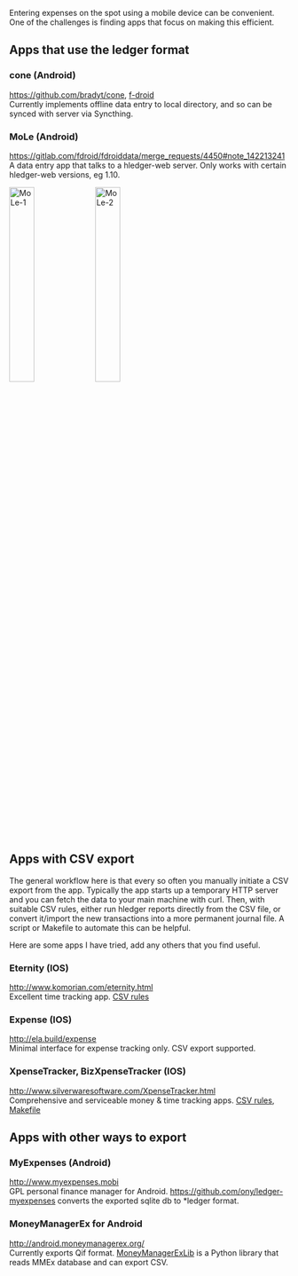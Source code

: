 Entering expenses on the spot using a mobile device can be convenient. One of the challenges is finding apps that focus on making this efficient. 

## Apps that use the ledger format

### cone (Android)

<https://github.com/bradyt/cone>, [f-droid](https://f-droid.org/en/packages/info.tangential.cone)\
Currently implements offline data entry to local directory, and so can be synced with server via Syncthing.

### MoLe (Android)
<https://gitlab.com/fdroid/fdroiddata/merge_requests/4450#note_142213241>\
A data entry app that talks to a hledger-web server.
Only works with certain hledger-web versions, eg 1.10.

<img src="https://camo.githubusercontent.com/7b3e91a4eca44a63091fb4dd3c969aa66bff9ded/68747470733a2f2f692e696d6775722e636f6d2f4455556c7632482e706e67" alt="MoLe-1" data-canonical-src="https://i.imgur.com/DUUlv2H.png" width="30%">
<img src="https://camo.githubusercontent.com/e38a7d08970fd0c024b52b28b26454761c705a9b/68747470733a2f2f692e696d6775722e636f6d2f514e363678704a2e706e67" alt="MoLe-2" data-canonical-src="https://i.imgur.com/QN66xpJ.png" width="30%">

## Apps with CSV export

The general workflow here is that every so often you manually initiate a CSV export from the app.
Typically the app starts up a temporary HTTP server and you can fetch the data to your main machine with curl.
Then, with suitable CSV rules, either run hledger reports directly from the CSV file,
or convert it/import the new transactions into a more permanent journal file.
A script or Makefile to automate this can be helpful.

Here are some apps I have tried, add any others that you find useful.

### Eternity (IOS)
<http://www.komorian.com/eternity.html>\
Excellent time tracking app.
[CSV rules](https://github.com/simonmichael/hledger/blob/master/examples/csv/eternity.csv.rules)

### Expense (IOS)
<http://ela.build/expense>\
Minimal interface for expense tracking only. CSV export supported.

### XpenseTracker, BizXpenseTracker (IOS)
<http://www.silverwaresoftware.com/XpenseTracker.html>\
Comprehensive and serviceable money & time tracking apps.
[CSV rules](https://github.com/simonmichael/hledger/blob/master/examples/csv/xpensetracker.csv.rules),
[Makefile](https://gist.github.com/simonmichael/06eed26bcc85c76d1604373418bc6c58)

## Apps with other ways to export

### MyExpenses (Android)
<http://www.myexpenses.mobi>\
GPL personal finance manager for Android.
<https://github.com/ony/ledger-myexpenses> converts the exported sqlite db to *ledger format.

### MoneyManagerEx for Android
<http://android.moneymanagerex.org/>\
Currently exports Qif format. 
[MoneyManagerExLib](https://gitlab.com/alensiljak/moneymanagerexlib) is a Python library that reads MMEx database and can export CSV.